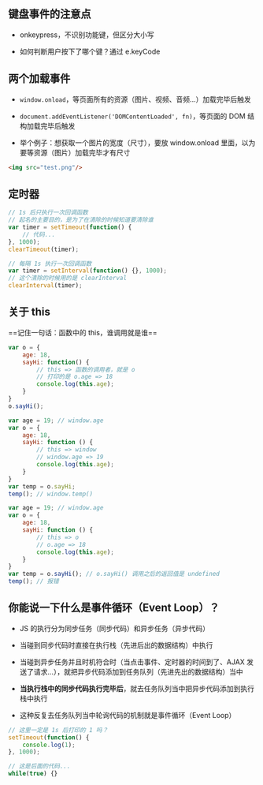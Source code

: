 ## 键盘事件的注意点

- onkeypress，不识别功能键，但区分大小写

- 如何判断用户按下了哪个键？通过 e.keyCode

## 两个加载事件

- `window.onload`，等页面所有的资源（图片、视频、音频...）加载完毕后触发

- `document.addEventListener('DOMContentLoaded', fn)`，等页面的 DOM 结构加载完毕后触发

- 举个例子：想获取一个图片的宽度（尺寸），要放 window.onload 里面，以为要等资源（图片）加载完毕才有尺寸

```html
<img src="test.png"/>
```

## 定时器

```javascript
// 1s 后只执行一次回调函数
// 起名的主要目的，是为了在清除的时候知道要清除谁
var timer = setTimeout(function() {
    // 代码...
}, 1000);
clearTimeout(timer);
```

```javascript
// 每隔 1s 执行一次回调函数
var timer = setInterval(function() {}, 1000);
// 这个清除的时候用的是 clearInterval
clearInterval(timer);
```

## 关于 this

==记住一句话：函数中的 this，谁调用就是谁==

```javascript
var o = {
    age: 18,
    sayHi: function() {
        // this => 函数的调用者，就是 o
        // 打印的是 o.age => 18
        console.log(this.age);
    }
}
o.sayHi();
```

```javascript
var age = 19; // window.age
var o = {
    age: 18,
    sayHi: function () {
        // this => window
        // window.age => 19
        console.log(this.age);
    }
}
var temp = o.sayHi;
temp(); // window.temp()
```

```javascript
var age = 19; // window.age
var o = {
    age: 18,
    sayHi: function () {
        // this => o
        // o.age => 18
        console.log(this.age);
    }
}
var temp = o.sayHi(); // o.sayHi() 调用之后的返回值是 undefined
temp(); // 报错
```

## 你能说一下什么是事件循环（Event Loop）？

- JS 的执行分为同步任务（同步代码）和异步任务（异步代码）

- 当碰到同步代码时直接在执行栈（先进后出的数据结构）中执行

- 当碰到异步任务并且时机符合时（当点击事件、定时器的时间到了、AJAX 发送了请求...），就把异步代码添加到任务队列（先进先出的数据结构）当中

- **当执行栈中的同步代码执行完毕后**，就去任务队列当中把异步代码添加到执行栈中执行

- 这种反复去任务队列当中轮询代码的机制就是事件循环（Event Loop）

```javascript
// 这里一定是 1s 后打印的 1 吗？
setTimeout(function() {
    console.log(1);
}, 1000);

// 这是后面的代码...
while(true) {}
```

